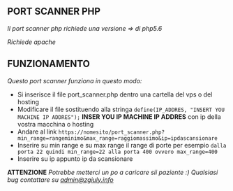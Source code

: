## PORT SCANNER PHP

*Il port scanner php richiede una versione => di php5.6*

*Richiede apache*

## FUNZIONAMENTO

*Questo port scanner funziona in questo modo:*

 - Si inserisce il file port_scanner.php dentro una cartella del vps o del hosting
 - Modificare il file sostituendo alla stringa `define(IP_ADDRES, "INSERT YOU MACHINE IP ADDRES");` **INSER YOU IP MACHINE IP ADDRES** con ip della vostra macchina o hosting
 - Andare al link `https://nomesito/port_scanner.php?min_range=rangeminimo&max_range=raggiomassimo&ip=ipdascansionare`
 - Inserire su min range e su max range il range di porte per esempio `dalla porta 22 quindi min_range=22 alla porta 400 ovvero max_range=400`
 - Inserire su ip appunto ip da scansionare
 
 **ATTENZIONE**
*Potrebbe metterci un po a caricare sii paziente :)*
*Qualsiasi bug contattare su admin@zgiuly.info* 
 
